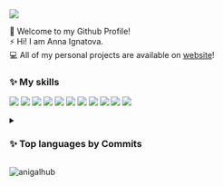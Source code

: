 
<div align="left">
 <img src="https://readme-typing-svg.herokuapp.com/?lines=Frontend+Developer&size=38&pause=1000&color=teal&center=true" />
</div>

 👋 Welcome to my Github Profile! <br>
 ⚡ Hi! I am Anna Ignatova. <br>
 💻 All of my personal projects are available on [website](https://anigalhub.github.io)!

### :sparkles: My skills

[![](https://skillicons.dev/icons?i=js)](https://developer.mozilla.org/en-US/docs/Web/JavaScript)
[![](https://skillicons.dev/icons?i=typescript)](https://www.typescriptlang.org/)
[![](https://skillicons.dev/icons?i=html)](https://www.w3.org/html/)
[![](https://skillicons.dev/icons?i=css)](https://www.w3schools.com/css/)
[![](https://skillicons.dev/icons?i=bootstrap)](https://getbootstrap.com/)
[![](https://skillicons.dev/icons?i=sass)](https://sass-lang.com/)
[![](https://skillicons.dev/icons?i=postgresql)](https://www.postgresql.org/)
[![](https://skillicons.dev/icons?i=nodejs)](https://nodejs.org/en/)
[![](https://skillicons.dev/icons?i=expressjs)](https://expressjs.com/)
[![](https://skillicons.dev/icons?i=vuejs)](https://vuejs.org/)
[![](https://skillicons.dev/icons?i=nuxtjs)](https://nuxtjs.org/)

<details>
  <summary>
    
###  :sparkles: Top languages by Commits 
  </summary>
 <p> <img src='http://github-profile-summary-cards.vercel.app/api/cards/most-commit-language?username=anigalhub&theme=github_dark'> </p>
  </details>
<p align="left"> <img src="https://komarev.com/ghpvc/?username=anigalhub&label=Profile%20views&color=0e75b6&style=flat" alt="anigalhub" /> </p>

